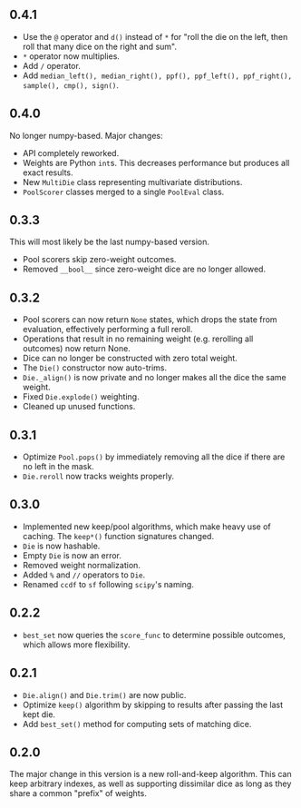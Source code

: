 ## 0.4.1

* Use the `@` operator and `d()` instead of `*` for "roll the die on the left, then roll that many dice on the right and sum".
* `*` operator now multiplies.
* Add `/` operator.
* Add `median_left(), median_right(), ppf(), ppf_left(), ppf_right(), sample(), cmp(), sign()`.

## 0.4.0

No longer numpy-based. Major changes:

* API completely reworked.
* Weights are Python `int`s. This decreases performance but produces all exact results.
* New `MultiDie` class representing multivariate distributions.
* `PoolScorer` classes merged to a single `PoolEval` class.

## 0.3.3

This will most likely be the last numpy-based version.

* Pool scorers skip zero-weight outcomes.
* Removed `__bool__` since zero-weight dice are no longer allowed.

## 0.3.2

* Pool scorers can now return `None` states, which drops the state from evaluation, effectively performing a full reroll.
* Operations that result in no remaining weight (e.g. rerolling all outcomes) now return None.
* Dice can no longer be constructed with zero total weight.
* The `Die()` constructor now auto-trims.
* `Die._align()` is now private and no longer makes all the dice the same weight.
* Fixed `Die.explode()` weighting.
* Cleaned up unused functions.

## 0.3.1

* Optimize `Pool.pops()` by immediately removing all the dice if there are no left in the mask.
* `Die.reroll` now tracks weights properly.

## 0.3.0

* Implemented new keep/pool algorithms, which make heavy use of caching. The `keep*()` function signatures changed.
* `Die` is now hashable.
* Empty `Die` is now an error.
* Removed weight normalization.
* Added `%` and `//` operators to `Die`.
* Renamed `ccdf` to `sf` following `scipy`'s naming.

## 0.2.2

* `best_set` now queries the `score_func` to determine possible outcomes, which allows more flexibility.

## 0.2.1

* `Die.align()` and `Die.trim()` are now public.
* Optimize `keep()` algorithm by skipping to results after passing the last kept die.
* Add `best_set()` method for computing sets of matching dice.

## 0.2.0

The major change in this version is a new roll-and-keep algorithm. This can keep arbitrary indexes, as well as supporting dissimilar dice as long as they share a common "prefix" of weights.
